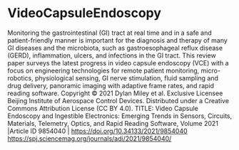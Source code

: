 # VideoCapsuleEndoscopy
Monitoring the gastrointestinal (GI) tract at real time and in a safe and patient-friendly manner is important for the diagnosis and therapy of many GI diseases and the microbiota, such as gastroesophageal reflux disease (GERD), inflammation, ulcers, and infections in the GI tract. This review paper surveys the latest progress in video capsule endoscopy (VCE) with a focus on engineering technologies for remote patient monitoring, micro-robotics, physiological sensing, GI nerve stimulation, fluid sampling and drug delivery, panoramic imaging with adaptive frame rates, and rapid reading software. 
Copyright © 2021 Dylan Miley et al. Exclusive Licensee Beijing Institute of Aerospace Control Devices. 
Distributed under a Creative Commons Attribution License (CC BY 4.0).
TITLE: Video Capsule Endoscopy and Ingestible Electronics: Emerging Trends in Sensors, Circuits, Materials, Telemetry, Optics, and Rapid Reading Software, Volume 2021 |Article ID 9854040 | https://doi.org/10.34133/2021/9854040
https://spj.sciencemag.org/journals/adi/2021/9854040/
